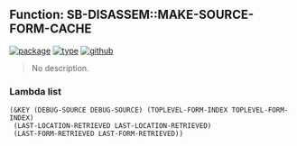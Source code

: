 ## Function: SB-DISASSEM::MAKE-SOURCE-FORM-CACHE
[![package](https://img.shields.io/badge/Package-SB--DISASSEM-5f9ea0.svg?style=social&colorA=999999)](../) [![type](https://img.shields.io/badge/Type-Function-5f9ea0.svg?style=social&colorA=999999)](../#function) [![github](https://img.shields.io/badge/GitHub-View_the_source-5f9ea0.svg?style=social&colorA=999999&logo=github)](https://github.com/sbcl/sbcl/blob/master/src/compiler/target-disassem.lisp/) 

> No description.

### Lambda list
```
(&KEY (DEBUG-SOURCE DEBUG-SOURCE) (TOPLEVEL-FORM-INDEX TOPLEVEL-FORM-INDEX)
 (LAST-LOCATION-RETRIEVED LAST-LOCATION-RETRIEVED)
 (LAST-FORM-RETRIEVED LAST-FORM-RETRIEVED))
```
